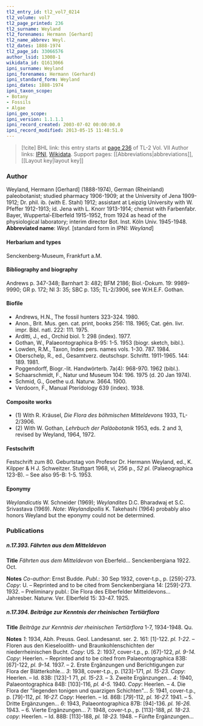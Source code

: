 ```yaml
---
tl2_entry_id: tl2_vol7_0214
tl2_volume: vol7
tl2_page_printed: 236
tl2_surname: Weyland
tl2_forenames: Hermann [Gerhard]
tl2_name_abbrev: Weyl.
tl2_dates: 1888-1974
tl2_page_id: 33066576
author_lsid: 13008-1
wikidata_id: Q1613066
ipni_surname: Weyland
ipni_forenames: Hermann (Gerhard)
ipni_standard_form: Weyland
ipni_dates: 1888-1974
ipni_taxon_scope: 
- Botany
- Fossils
- Algae
ipni_geo_scope: 
ipni_version: 1.1.1.1
ipni_record_created: 2003-07-02 00:00:00.0
ipni_record_modified: 2013-05-15 11:48:51.0
---
```


> [!cite] BHL link: this entry starts at [page 236](https://www.biodiversitylibrary.org/page/33066576) of TL-2 Vol. VII
> Author links: [IPNI](https://www.ipni.org/a/13008-1), [Wikidata](https://www.wikidata.org/wiki/Q1613066). Support pages: [[Abbreviations|abbreviations]], [[Layout key|layout key]]

### Author

Weyland, Hermann \[Gerhard\] (1888-1974), German (Rheinland) paleobotanist; studied pharmacy 1906-1909; at the University of Jena 1909-1912; Dr. phil. ib. (with E. Stahl) 1912; assistant at Leipzig University with W. Pfeffer 1912-1913; id. Jena with L. Knorr 1913-1914; chemist with Farbenfabr. Bayer, Wuppertal-Elberfeld 1915-1952, from 1924 as head of the physiological laboratory; interim director Bot. Inst. Köln Univ. 1945-1948. 
**Abbreviated name**: *Weyl.* \[standard form in IPNI: *Weyland*\]

#### Herbarium and types

Senckenberg-Museum, Frankfurt a.M.

#### Bibliography and biography

Andrews p. 347-348; Barnhart 3: 482; BFM 2186; Biol.-Dokum. 19: 9989-9990; GR p. 172; NI 3: 35; SBC p. 135; TL-2/3906, see W.H.E.F. Gothan.

#### Biofile

- Andrews, H.N., The fossil hunters 323-324. 1980.
- Anon., Brit. Mus. gen. cat. print, books 256: 118. 1965; Cat. gén. livr. impr. Bibl. natl. 222: 111. 1975.
- Arditti, J., ed., Orchid biol. 1: 298 (index). 1977.
- Gothan, W., Palaeontographica B-95: 1-5. 1953 (biogr. sketch, bibl.).
- Lowden, R.M., Taxon, Index pers. names vols. 1-30. 787. 1984.
- Oberschelp, R., ed., Gesamtverz. deutschspr. Schriftt. 1911-1965. 144: 189. 1981.
- Poggendorff, Biogr.-lit. Handwörterb. 7a(4): 968-970. 1962 (bibl.).
- Schaarschmidt, F., Natur und Museum 104: 196. 1975 (d. 20 Jan 1974).
- Schmid, G., Goethe u.d. Naturw. 3664. 1900.
- Verdoorn, F., Manual Pteridology 639 (index). 1938.

#### Composite works

- (1) With R. Kräusel, *Die Flora des böhmischen Mitteldevons* 1933, TL-2/3906.
- (2) With W. Gothan, *Lehrbuch der Paläobotanik* 1953, eds. 2 and 3, revised by Weyland, 1964, 1972.

#### Festschrift

Festschrift zum 80. Geburtstag von Profesor Dr. Hermann Weyland, ed., K. Kilpper & H J. Schweitzer. Stuttgart 1968, vi, 256 p., *52 pl*. (Palaeographica 123-B). – See also 95-B: 1-5. 1953.

#### Eponymy

*Weylandicutis* W. Schneider (1969); *Weylandites* D.C. Bharadwaj et S.C. Srivastava (1969). *Note*: *Weylandipollis* K. Takehashi (1964) probably also honors Weyland but the eponymy could not be determined.

### Publications

##### n.17.393. Fährten aus dem Mitteldevon

**Title**
*Fährten aus dem Mitteldevon* von Eberfeld... Senckenbergiana 1922. Oct.

**Notes**
*Co-author*: Ernst Budde.
*Publ*.: 30 Sep 1932, cover-t.p., p. \[259\]-273. *Copy*: U. – Reprinted and to be cited from Senckenbergiana 14: \[259\]-273. 1932. – Preliminary publ.: Die Flora des Elberfelder Mitteldevons... Jahresber. Naturw. Ver. Elberfeld 15: 33-47. 1925.

##### n.17.394. Beiträge zur Kenntnis der rheinischen Tertiärflora

**Title**
*Beiträge zur Kenntnis der rheinischen Tertiärflora* 1-7, 1934-1948. Qu.

**Notes**
*1*: 1934, Abh. Preuss. Geol. Landesanst. ser. 2. 161: \[1\]-122. *pl. 1-22. –* Floren aus den Kieseloolith- und Braunkohlenschichten der niederrheinischen Bucht. *Copy*: US.
2: 1937, cover-t.p., p. \[67\]-122, *pl. 9-14. Copy*: Heerlen. – Reprinted and to be cited from Palaeontographica 83B: \[67\]-122, *pl. 9-14.* 1937. – 2. Erste Ergänzungen und Berichtigungen zur Flora der Blätterkohle...
*3*: 1938, cover-t.p., p. \[123\]-171, *pl. 15-23. Copy*: Heerlen. – Id. 83B: \[123\]-1 71, *pl. 15-23.* – 3. Zweite Ergänzungen...
*4*: 1940, Palaeontographica 84B: \[103\]-116, *pl. 4-5.* 1940. *Copy*: Heerlen. – 4. Die Flora der "liegenden tonigen und quarzigen Schichten"...
*5*: 1941, cover-t.p., p. \[79\]-112, *pl. 16-27. Copy*: Heerlen. – Id. 86B: \[*79*\]-112, *pl. 16-27.* 1941. – 5. Dritte Ergänzungen...
*6*: 1943, Palaeontographica 87B: \[94\]-136. *pl. 16-26.* 1943. – 6. Vierte Ergänzungen...
7: 1948, cover-t.p., p. \[113\]-188, *pl. 18-23. copy*: Heerlen. – Id. 88B: \[113\]-188, *pl. 18-23.* 1948. – Fünfte Ergänzungen...

